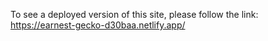 To see a deployed version of this site, please follow the link: https://earnest-gecko-d30baa.netlify.app/
